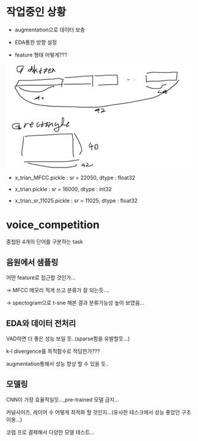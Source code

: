 # 작업중인 상황
- augmentation으로 데이터 보충

- EDA통한 방향 설정

- feature 형태 어떻게???
<img src="https://github.com/100jy/voice_competition/blob/master/%EC%A0%9C%EB%AA%A9%20%EC%97%86%EC%9D%8C.png">

- x_trian_MFCC.pickle : sr = 22050, dtype : float32

- x_trian.pickle : sr = 16000, dtype : int32

- x_trian_sr_11025.pickle : sr = 11025, dtype : float32


# voice_competition
중첩된 4개의 단어를 구분하는 task

## 음원에서 샘플링
어떤 feature로 접근할 것인가...

-> MFCC 메모리 적게 쓰고 분류가 잘 되는듯....

-> spectogram으로 t-sne 해본 결과 분류가능성 높아 보였음...

## EDA와 데이터 전처리
VAD하면 더 좋은 성능 보일 듯..(sparse함을 유발할듯...)

k-l divergence를 목적함수로 적당한가???

augmentation통해서 성능 향상 할 수 있을 듯..

## 모델링
CNN이 가장 효율적일듯...,pre-trained 모델 금지...

커널사이즈, 레이어 수 어떻게 최적화 할 것인지...(유사한 테스크에서 성능 좋았던 구조 이용...)

코렙 프로 결제해서 다양한 모델 테스트...
